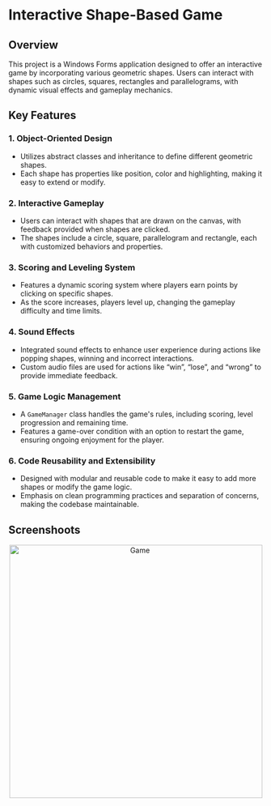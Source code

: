 # **Interactive Shape-Based Game**

## **Overview**
This project is a Windows Forms application designed to offer an interactive game by incorporating various geometric shapes. Users can interact with shapes such as circles, squares, rectangles and parallelograms, with dynamic visual effects and gameplay mechanics.

## **Key Features**

### 1. **Object-Oriented Design**  
- Utilizes abstract classes and inheritance to define different geometric shapes. 
- Each shape has properties like position, color and highlighting, making it easy to extend or modify.

### 2. **Interactive Gameplay**  
- Users can interact with shapes that are drawn on the canvas, with feedback provided when shapes are clicked.
- The shapes include a circle, square, parallelogram and rectangle, each with customized behaviors and properties.

### 3. **Scoring and Leveling System**  
- Features a dynamic scoring system where players earn points by clicking on specific shapes.
- As the score increases, players level up, changing the gameplay difficulty and time limits.

### 4. **Sound Effects**  
- Integrated sound effects to enhance user experience during actions like popping shapes, winning and incorrect interactions.
- Custom audio files are used for actions like “win”, “lose”, and “wrong” to provide immediate feedback.

### 5. **Game Logic Management**  
- A `GameManager` class handles the game's rules, including scoring, level progression and remaining time. 
- Features a game-over condition with an option to restart the game, ensuring ongoing enjoyment for the player.

### 6. **Code Reusability and Extensibility**  
- Designed with modular and reusable code to make it easy to add more shapes or modify the game logic.
- Emphasis on clean programming practices and separation of concerns, making the codebase maintainable.

## **Screenshoots**
<div align="center">
  <img src="https://github.com/user-attachments/assets/722065ab-5636-46b1-b470-5c368f3075db" alt="Game" width="500" />
  &nbsp;&nbsp;&nbsp;
